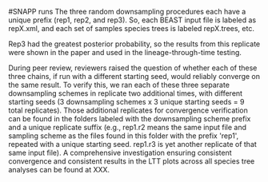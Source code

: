 #SNAPP runs
The three random downsampling procedures each have a unique prefix (rep1, rep2, and rep3). So, each BEAST input file is labeled as repX.xml, and each set of samples species trees is labeled repX.trees, etc. 

Rep3 had the greatest posterior probability, so the results from this replicate were shown in the paper and used in the lineage-through-time testing.

During peer review, reviewers raised the question of whether each of these three chains, if run with a different starting seed, would reliably converge on the same result. To verify this, we ran each of these three separate downsampling schemes in replicate two additional times, with different starting seeds (3 downsampling schemes x 3 unique starting seeds = 9 total replicates). Those additional replicates for convergence verification can be found in the folders labeled with the downsampling scheme prefix and a unique replicate suffix (e.g., rep1.r2 means the same input file and sampling scheme as the files found in this folder with the prefix 'rep1', repeated with a unique starting seed. rep1.r3 is yet another replicate of that same input file). A comprehensive investigation ensuring consistent convergence and consistent results in the LTT plots across all species tree analyses can be found at XXX.
